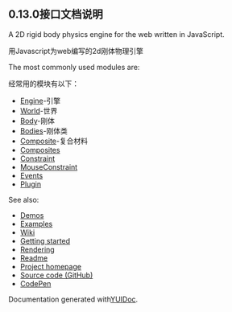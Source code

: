 ## 0.13.0接口文档说明

A 2D rigid body physics engine for the web written in JavaScript.  

用Javascript为web编写的2d刚体物理引擎

The most commonly used modules are:

经常用的模块有以下：

* [Engine](http://brm.io/matter-js/docs/classes/Engine.html)-引擎
* [World](http://brm.io/matter-js/docs/classes/World.html)-世界
* [Body](http://brm.io/matter-js/docs/classes/Body.html)-刚体
* [Bodies](http://brm.io/matter-js/docs/classes/Bodies.html)-刚体类
* [Composite](http://brm.io/matter-js/docs/classes/Composite.html)-复合材料
* [Composites](http://brm.io/matter-js/docs/classes/Composites.html)
* [Constraint](http://brm.io/matter-js/docs/classes/Constraint.html)
* [MouseConstraint](http://brm.io/matter-js/docs/classes/MouseConstraint.html)
* [Events](http://brm.io/matter-js/docs/classes/Events.html)
* [Plugin](http://brm.io/matter-js/docs/classes/Plugin.html)

See also:

* [Demos](http://brm.io/matter-js/demo/)
* [Examples](https://github.com/liabru/matter-js/tree/master/examples)
* [Wiki](https://github.com/liabru/matter-js/wiki)
* [Getting started](https://github.com/liabru/matter-js/wiki/Getting-started)
* [Rendering](https://github.com/liabru/matter-js/wiki/Rendering)
* [Readme](https://github.com/liabru/matter-js/blob/master/README.md)
* [Project homepage](http://brm.io/matter-js)
* [Source code \(GitHub\)](https://github.com/liabru/matter-js)
* [CodePen](http://codepen.io/liabru/)

Documentation generated with[YUIDoc](http://yui.github.io/yuidoc/).

